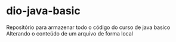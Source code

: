 # dio-java-basic
Repositório para armazenar todo o código do curso de java basico
Alterando o conteúdo de um arquivo de forma local